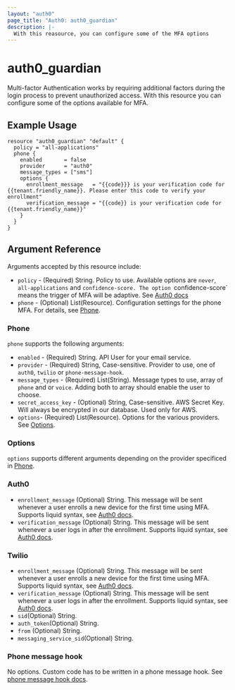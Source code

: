 ```yaml
---
layout: "auth0"
page_title: "Auth0: auth0_guardian"
description: |-
  With this reasource, you can configure some of the MFA options
---
```


# auth0_guardian

Multi-factor Authentication works by requiring additional factors during the login process to prevent unauthorized access. With this resource you can configure some of
the options available for MFA.

## Example Usage

```hcl
resource "auth0_guardian" "default" {
  policy = "all-applications"
  phone {
    enabled       = false
    provider      = "auth0"
    message_types = ["sms"]
    options {
      enrollment_message   = "{{code}}} is your verification code for {{tenant.friendly_name}}. Please enter this code to verify your enrollment"
      verification_message = "{{code}} is your verification code for {{tenant.friendly_name}}"
    }
  }
}
```

## Argument Reference

Arguments accepted by this resource include:

* `policy` - (Required) String. Policy to use. Available options are `never`, `all-applications` and `confidence-score. The option `confidence-score` means the trigger of MFA will be adaptive. See [Auth0 docs](https://auth0.com/docs/mfa/adaptive-mfa)
* `phone` - (Optional) List(Resource). Configuration settings for the phone MFA. For details, see [Phone](#phone).

### Phone

`phone` supports the following arguments:

* `enabled` - (Required) String. API User for your email service.
* `provider` - (Required) String, Case-sensitive. Provider to use, one of `auth0`, `twilio` or `phone-message-hook`.
* `message_types` - (Required) List(String). Message types to use, array of `phone` and or `voice`. Adding both to array should enable the user to choose.
* `secret_access_key` - (Optional) String, Case-sensitive. AWS Secret Key. Will always be encrypted in our database. Used only for AWS.
* `options`- (Required) List(Resource). Options for the various providers. See [Options](#options).

### Options
`options` supports different arguments depending on the provider specificed in [Phone](#phone).

### Auth0
* `enrollment_message` (Optional) String. This message will be sent whenever a user enrolls a new device for the first time using MFA. Supports liquid syntax, see [Auth0 docs](https://auth0.com/docs/mfa/customize-sms-or-voice-messages).
* `verification_message` (Optional) String. This message will be sent whenever a user logs in after the enrollment. Supports liquid syntax, see [Auth0 docs](https://auth0.com/docs/mfa/customize-sms-or-voice-messages).

### Twilio
* `enrollment_message` (Optional) String. This message will be sent whenever a user enrolls a new device for the first time using MFA. Supports liquid syntax, see [Auth0 docs](https://auth0.com/docs/mfa/customize-sms-or-voice-messages).
* `verification_message` (Optional) String. This message will be sent whenever a user logs in after the enrollment. Supports liquid syntax, see [Auth0 docs](https://auth0.com/docs/mfa/customize-sms-or-voice-messages).
* `sid`(Optional) String.
* `auth_token`(Optional) String.
* `from` (Optional) String.
* `messaging_service_sid`(Optional) String.

### Phone message hook
No options. Custom code has to be written in a phone message hook. See [phone message hook docs](https://auth0.com/docs/hooks/extensibility-points/send-phone-message).
